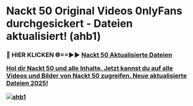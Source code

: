 # Nackt 50 Original Videos 0nlyFans durchgesickert - Dateien aktualisiert! (ahb1)

<h3>🔴 HIER KLICKEN 🌐==►► <a href="https://tinyurl.com/h6vf6nb8" rel="nofollow">Nackt 50 Aktualisierte Dateien

Hol dir Nackt 50 und alle Inhalte. Jetzt kannst du auf alle Videos und Bilder von Nackt 50 zugreifen. Neue aktualisierte Dateien 2025!

[![ahb1](https://i.imgur.com/sD4kR3V.gif)](https://tinyurl.com/h6vf6nb8)
